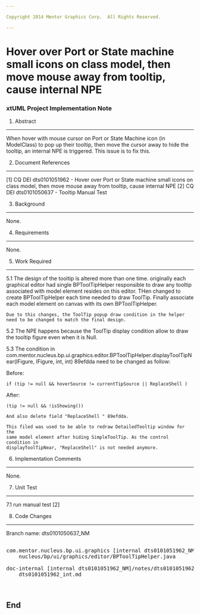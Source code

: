 ```yaml
---

Copyright 2014 Mentor Graphics Corp.  All Rights Reserved.

---
```


# Hover over Port or  State machine small icons on class model, then move mouse away from tooltip, cause internal NPE
### xtUML Project Implementation Note

1. Abstract
-----------
  When hover with mouse cursor on Port or State Machine icon (in ModelClass) to
 pop up their tooltip, then move the cursor away to hide the tooltip, an 
 internal NPE is triggered. This issue is to fix this.


2. Document References
----------------------
[1] CQ DEI dts0101051962 - Hover over Port or  State machine small icons on 
		class model, then move mouse away from tooltip, cause internal NPE
[2] CQ DEI  dts0101050637 - Tooltip Manual Test  

3. Background
-------------
None.

4. Requirements
---------------
None.

5. Work Required
----------------
5.1 The design of the tooltip is altered more than one time. originally each
    graphical editor had single BPToolTipHelper responsible to draw any tooltip
    associated with model element resides on this editor. THen changed to
    create BPToolTipHelper each time needed to draw ToolTip. Finally associate
    each model element on canvas with its own BPToolTipHelper.
    
    
    Due to this changes, the ToolTip popup draw condition in the helper 
    need to be changed to match the final design.
    
5.2 The NPE happens because the ToolTip display condition allow to draw the 
	tooltip figure even when it is Null.
    
5.3 The condition in com.mentor.nucleus.bp.ui.graphics.editor.BPToolTipHelper.displayToolTipNear(IFigure, IFigure, int, int) 89efdda
	need to be changed as follow: 

Before:  


	if (tip != null && hoverSource != currentTipSource || ReplaceShell )  

After:  



	(tip != null && !isShowing())  
	
	And also delete field "ReplaceShell " 89efdda.  
	
	This filed was used to be able to redraw DetailedTooltip window for the 
	same model element after hiding SimpleToolTip. As the control condition in
	displayToolTipNear, "ReplaceShell" is not needed anymore.
	 

6. Implementation Comments
--------------------------
None.

7. Unit Test
------------
7.1 run manual test [2]

8. Code Changes
---------------
Branch name: dts0101050637_NM

<pre>

com.mentor.nucleus.bp.ui.graphics [internal dts0101051962_NM]/src/com/mentor/
    nucleus/bp/ui/graphics/editor/BPToolTipHelper.java

doc-internal [internal dts0101051962_NM]/notes/dts0101051962/
    dts0101051962_int.md


</pre>

End
---

